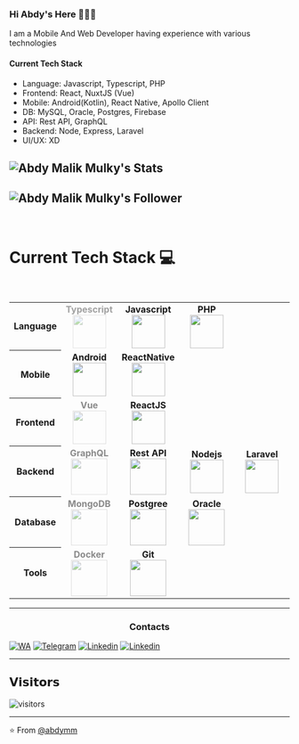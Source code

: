 ### Hi Abdy's Here 🧑🏼‍💻

I am a Mobile And Web Developer having experience with various technologies

#### Current Tech Stack

- Language: Javascript, Typescript, PHP
- Frontend: React, NuxtJS (Vue)
- Mobile: Android(Kotlin), React Native, Apollo Client
- DB: MySQL, Oracle, Postgres, Firebase
- API: Rest API, GraphQL
- Backend: Node, Express, Laravel
- UI/UX: XD

## ![Abdy Malik Mulky's Stats](https://github-readme-stats.vercel.app/api?username=abdymm&show_icons=true&title_color=fff&icon_color=79ff97&text_color=9f9f9f&bg_color=151515)

## ![Abdy Malik Mulky's Follower](https://img.shields.io/github/followers/abdymm?style=social)

<br>

# Current Tech Stack 💻

<br>
<table>
<tbody>
<tr>
    <th>
        Language
    </th>
    <td align="center" width="20%" style="opacity:0.4">
        <span><b><center>Typescript</center></b></span> 
        <img height=60px src="https://img.icons8.com/color/344/typescript.png"> 
    </td>
    <td align="center" width="20%">
        <span><b><center>Javascript</center></b></span> 
        <img height=60px src="https://img.icons8.com/color/2x/javascript.png"> 
    </td>
    <td align="center" width="20%">
        <span><b><center>PHP</center></b></span> 
        <img height=60px src="https://img.icons8.com/officel/344/php-logo.png"> 
    </td>
</tr>
<tr>
    <th>
        Mobile
    </th>
    <td align="center" width="20%">
        <span><b><center>Android</center></b></span> 
        <img height=60px src="https://img.icons8.com/fluent/344/android-os.png"> 
    </td>
    <td align="center" width="20%">
        <span><b><center>ReactNative</center></b></span> 
        <img height=60px src="https://img.icons8.com/ultraviolet/2x/react.png"> 
    </td>
</tr>
<tr>
    <th>
        Frontend
    </th>
    <td align="center" width="20%"  style="opacity:0.5">
        <span><b><center>Vue</center></b></span> 
        <img height=60px src="https://img.icons8.com/color/344/vue-js.png"> 
    </td>
    <td align="center" width="20%">
        <span><b><center>ReactJS</center></b></span> 
        <img height=60px src="https://img.icons8.com/ultraviolet/2x/react.png"> 
    </td>
    
</tr>
<th>
 Backend
</th>


<td align="center" width="20%" style="opacity:0.5">
<span><b><center>GraphQL</center></b></span> 
<img height=65px src="https://img.icons8.com/color/344/graphql.png"> 
</td>
<td align="center" width="20%">
<span><b><center>Rest API</center></b></span> 
<img height=65px src="https://img.icons8.com/officel/344/api-settings.png"> 
</td>
<td align="center" width="20%">
<span><b><center>Nodejs</center></b></span> 
<img height=60px src="https://img.icons8.com/color/2x/nodejs.png"> 
</td>
<td align="center" width="20%">
<span><b><center>Laravel</center></b></span> 
<img height=60px src="https://img.icons8.com/fluent/344/laravel.png"> 
</td>

</tr>

<tr>
<th>
 Database
</th>
<td align="center" width="20%" style="opacity:0.5">
<span><b><center>MongoDB</center></b></span> 
<img height=65px src="https://img.icons8.com/color/344/mongodb.png"> 
</td>
<td align="center" width="20%">
<span><b><center>Postgree</center></b></span> 
<img height=65px src="https://img.icons8.com/color/344/postgreesql.png"> 
</td>
<td align="center" width="20%">
<span><b><center>Oracle</center></b></span> 
<img height=65px src="https://img.icons8.com/color/344/oracle-logo.png"> 
</td>
</tr>
<th>
 Tools
</th>
<td align="center" width="20%"  style="opacity:0.5">
<span><b><center>Docker</center></b></span> 
<img height=65px src="https://img.icons8.com/dusk/344/docker.png"> 
</td>
<td align="center" width="20%">
<span><b><center>Git</center></b></span> 
<img height=65px src="https://img.icons8.com/ios-glyphs/2x/github-2.png"> 
</td>
</tr>

</tbody>
</table>

---

<h3 align="center"> Contacts </h3>

[![WA](https://svgur.com/i/V3X.svg)](https://wa.me/628112284854)
[![Telegram](https://svgur.com/i/V33.svg)](https://t.me/abdymm)
[![Linkedin](https://svgur.com/i/V3R.svg)](https://linkedin.com/in/abdymm/)
[![Linkedin](https://img.shields.io/badge/WEB-abdymalikmulky.com-important)](https://abdymalikmulky.com)

---

## 𝗩𝗶𝘀𝗶𝘁𝗼𝗿𝘀

![visitors](https://visitor-badge.laobi.icu/badge?page_id=abdymm)

---

⭐️ From [@abdymm](https://github.com/abdymm)
